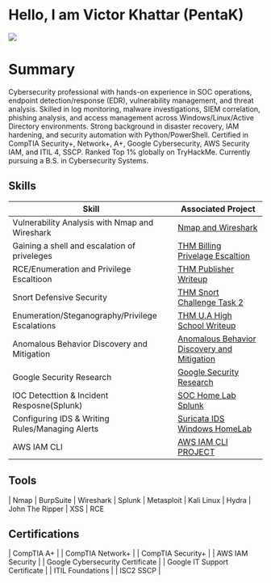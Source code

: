 
# Hello, I am Victor Khattar (PentaK)
<a href="https://www.linkedin.com/in/khattarv/"><img src="https://img.shields.io/badge/-LinkedIn-0072b1?&style=for-the-badge&logo=linkedin&logoColor=white" /></a>


# Summary
Cybersecurity professional with hands-on experience in SOC operations, endpoint detection/response (EDR), vulnerability management, and threat analysis. Skilled in log monitoring, malware investigations, SIEM correlation, phishing analysis, and access management across Windows/Linux/Active Directory environments. Strong background in disaster recovery, IAM hardening, and security automation with Python/PowerShell. Certified in CompTIA Security+, Network+, A+, Google Cybersecurity, AWS Security IAM, and ITIL 4, SSCP. Ranked Top 1% globally on TryHackMe. Currently pursuing a B.S. in Cybersecurity Systems.


## Skills


| Skill                                         | Associated Project         |
|-----------------------------------------------|----------------------------|
| Vulnerability Analysis with Nmap and Wireshark| <a href="https://github.com/Pentaksecurity/Nmap-Wireshark">Nmap and Wireshark</a>|
| Gaining a shell and escalation of priveleges  | <a href="https://github.com/Pentaksecurity/THM-Billing-Walkthrough">THM Billing Privelage Escaltion</a>|
| RCE/Enumeration and Privilege Escaltioon      | <a href="https://github.com/Pentaksecurity/THMPublisherWriteup/">THM Publisher Writeup</a>|
| Snort Defensive Security                      | <a href="https://github.com/Pentaksecurity/THM-Snort-Challenge-Task-2-">THM Snort Challenge Task 2</a>|
| Enumeration/Steganography/Privilege Escalations| <a href="https://github.com/Pentaksecurity/THM-U.A-High-School-WriteUp">THM U.A High School Writeup</a>|
| Anomalous Behavior Discovery and Mitigation   | <a href="https://github.com/Pentaksecurity/Anomalous-Behavior-Discovery-and-Mitigation">Anomalous Behavior Discovery and Mitigation</a>|
| Google Security Research                      | <a href="https://github.com/Pentaksecurity/Goog-Sec"> Google Security Research</a>|
| IOC Detecttion & Incident Resposne(Splunk)    | <a href ="https://github.com/Pentaksecurity/SOC-Home-Lab-SPLUNK-/blob/main/README.md"> SOC Home Lab Splunk</a>|
| Configuring IDS & Writing Rules/Managing Alerts| <a href ="https://github.com/Pentaksecurity/Suricata-Windows-HomeLab/blob/main/README.md"> Suricata IDS Windows HomeLab
| AWS IAM CLI                                   | <a href ="https://github.com/Pentaksecurity/AWS-IAM-CLI-PROJECT"> AWS IAM CLI PROJECT</a>|
## Tools
| Nmap
| BurpSuite
| Wireshark
| Splunk
| Metasploit
| Kali Linux
| Hydra
| John The Ripper
| XSS
| RCE

## Certifications

| CompTIA A+                                    | 
| CompTIA Network+                              | 
| CompTIA Security+                             |
| AWS IAM Security                              |
| Google Cybersecurity Certificate              | 
| Google IT Support Certificate                 | 
| ITIL Foundations                              |
| ISC2 SSCP                                     |


